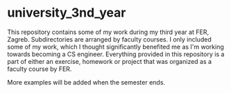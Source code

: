# university_3nd_year
This repository contains some of my work during my third year at FER, Zagreb. Subdirectories are arranged by faculty courses. I only included some of my work, which I thought significantly benefited me as I'm working towards becoming a CS engineer. Everything provided in this repository is a part of either an exercise, homework or project that was organized as a faculty course by FER.

More examples will be added when the semester ends.
